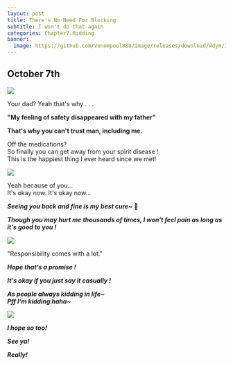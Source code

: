 ```yaml
---
layout: post
title: There's No Need For Blocking
subtitle: I won't do that again
categories: Chapter7.Hidding
banner:
  image: https://github.com/Venompool888/image/releases/download/wdym/1697200346133.jpeg
---
```

  
## October 7th
  
![](https://github.com/Venompool888/image/releases/download/wdym/Screenshot_20231016_065458.jpg)  
  
Your dad? Yeah that's why . . .  
  
**"My feeling of safety disappeared with my father"**  
  
**That's why you can't trust man, including me.**  
  
Off the medications?  
So finally you can get away from your spirit disease !  
This is the happiest thing I ever heard since we met!  
  
![](https://github.com/Venompool888/image/releases/download/wdym/Screenshot_20231016_070254.jpg)  
  
Yeah because of you...  
It's okay now. It's okay now...  
  
***Seeing you back and fine is my best cure~*** 🥰  
  
***Though you may hurt me thousands of times, I won't feel pain as long as it's good to you !***  
  
![](https://github.com/Venompool888/image/releases/download/wdym/Screenshot_20231016_223940.jpg)  
  
"Responsibility comes with a lot."  
  
***Hope that's a promise !***  

***It's okay if you just say it casually !***  

***As people always kidding in life~***  
***Pff I'm kidding haha~***  

![](https://github.com/Venompool888/image/releases/download/wdym/Screenshot_20231016_225353.jpg)  
  
***I hope so too!***  
  
***See ya!***  
  
***Really!***